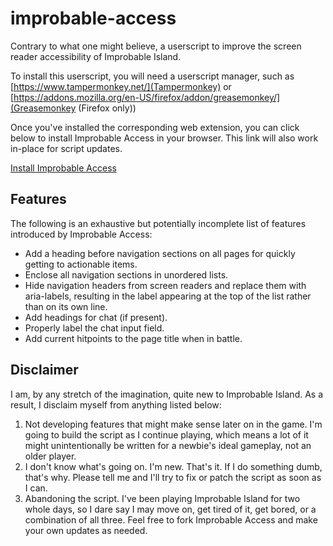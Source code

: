# improbable-access

Contrary to what one might believe, a userscript to improve the screen reader accessibility of Improbable Island.

To install this userscript, you will need a userscript manager, such as [https://www.tampermonkey.net/](Tampermonkey) or [https://addons.mozilla.org/en-US/firefox/addon/greasemonkey/](Greasemonkey \(Firefox only\))

Once you've installed the corresponding web extension, you can click below to install Improbable Access in your browser. This link will also work in-place for script updates.

[Install Improbable Access](https://github.com/distantorigin/improbable-access/raw/main/Improbable-Access.user.js)

## Features

The following is an exhaustive but potentially incomplete list of features introduced by Improbable Access:

* Add a heading before navigation sections on all pages for quickly getting to actionable items.
* Enclose all navigation sections in unordered lists.
* Hide navigation headers from screen readers and replace them with aria-labels, resulting in the label appearing at the top of the list rather than on its own line.
* Add headings for chat (if present).
* Properly label the chat input field.
* Add current hitpoints to the page title when in battle.

## Disclaimer

I am, by any stretch of the imagination, quite new to Improbable Island. As a result, I disclaim myself from anything listed below:

1. Not developing features that might make sense later on in the game. I'm going to build the script as I continue playing, which means a lot of it might unintentionally be written for a newbie's ideal gameplay, not an older player.
2. I don't know what's going on. I'm new. That's it. If I do something dumb, that's why. Please tell me and I'll try to fix or patch the script as soon as I can.
3. Abandoning the script. I've been playing Improbable Island for two whole days, so I dare say I may move on, get tired of it, get bored, or a combination of all three. Feel free to fork Improbable Access and make your own updates as needed.
